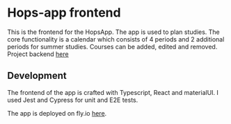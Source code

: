 # Hops-app frontend

This is the frontend for the HopsApp. The app is used to plan studies. The core functionality is a calendar which consists of 4 periods and 2 additional periods for summer studies. Courses can be added, edited and removed.
Project backend [here](https://github.com/KaarleJ/hops-app-backend)

## Development

The frontend of the app is crafted with Typescript, React and materialUI. I used Jest and Cypress for unit and E2E tests.

The app is deployed on fly.io [here](https://hopsapp.fly.dev/).
